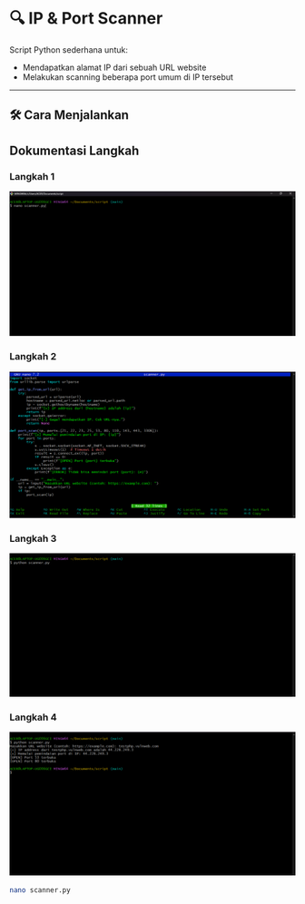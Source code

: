 # 🔍 IP & Port Scanner

Script Python sederhana untuk:
- Mendapatkan alamat IP dari sebuah URL website
- Melakukan scanning beberapa port umum di IP tersebut

---

## 🛠 Cara Menjalankan

## Dokumentasi Langkah

### Langkah 1
![Langkah 1](langkah2/01.png)

### Langkah 2
![Langkah 2](langkah2/02.png)

### Langkah 3
![Langkah 3](langkah2/03.png)

### Langkah 4
![Langkah 4](langkah2/04.png)

```bash
nano scanner.py
